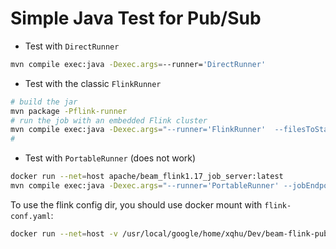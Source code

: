 # Simple Java Test for Pub/Sub

* Test with `DirectRunner`
```bash
mvn compile exec:java -Dexec.args=--runner='DirectRunner'
```

* Test with the classic `FlinkRunner`

```bash
# build the jar
mvn package -Pflink-runner
# run the job with an embedded Flink cluster
mvn compile exec:java -Dexec.args="--runner='FlinkRunner'  --filesToStage=target/beam-flink-pubsub-1-jar-with-dependencies.jar" 
# 
```

* Test with `PortableRunner` (does not work)
```bash
docker run --net=host apache/beam_flink1.17_job_server:latest
mvn compile exec:java -Dexec.args="--runner='PortableRunner' --jobEndpoint=localhost:8099 --defaultEnvironmentType='LOOPBACK'  --streaming"
```

To use the flink config dir, you should use docker mount with `flink-conf.yaml`:
```bash
docker run --net=host -v /usr/local/google/home/xqhu/Dev/beam-flink-pubsub:/var/tmp apache/beam_flink1.16_job_server:latest --flink-conf-dir=/var/tmp
```

